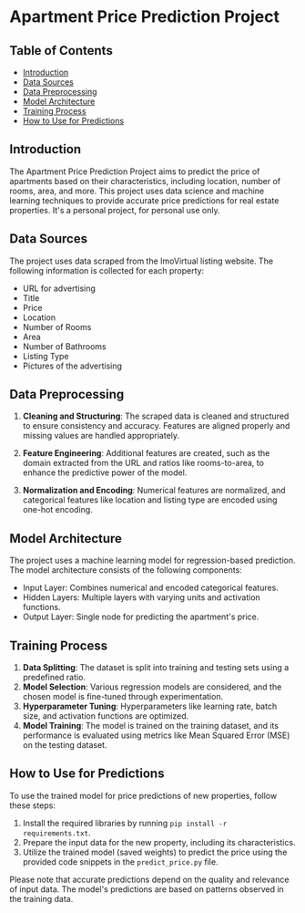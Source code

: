# Apartment Price Prediction Project

## Table of Contents

- [Introduction](#introduction)
- [Data Sources](#data-sources)
- [Data Preprocessing](#data-preprocessing)
- [Model Architecture](#model-architecture)
- [Training Process](#training-process)
- [How to Use for Predictions](#how-to-use-for-predictions)

## Introduction

The Apartment Price Prediction Project aims to predict the price of apartments based on their characteristics, including location, number of rooms, area, and more. This project uses data science and machine learning techniques to provide accurate price predictions for real estate properties. It's a personal project, for personal use only.

## Data Sources

The project uses data scraped from the ImoVirtual listing website. The following information is collected for each property:

- URL for advertising
- Title
- Price
- Location
- Number of Rooms
- Area
- Number of Bathrooms
- Listing Type
- Pictures of the advertising

## Data Preprocessing

1. **Cleaning and Structuring**: The scraped data is cleaned and structured to ensure consistency and accuracy. Features are aligned properly and missing values are handled appropriately.

2. **Feature Engineering**: Additional features are created, such as the domain extracted from the URL and ratios like rooms-to-area, to enhance the predictive power of the model.

3. **Normalization and Encoding**: Numerical features are normalized, and categorical features like location and listing type are encoded using one-hot encoding.

## Model Architecture

The project uses a machine learning model for regression-based prediction. The model architecture consists of the following components:

- Input Layer: Combines numerical and encoded categorical features.
- Hidden Layers: Multiple layers with varying units and activation functions.
- Output Layer: Single node for predicting the apartment's price.

## Training Process

1. **Data Splitting**: The dataset is split into training and testing sets using a predefined ratio.
2. **Model Selection**: Various regression models are considered, and the chosen model is fine-tuned through experimentation.
3. **Hyperparameter Tuning**: Hyperparameters like learning rate, batch size, and activation functions are optimized.
4. **Model Training**: The model is trained on the training dataset, and its performance is evaluated using metrics like Mean Squared Error (MSE) on the testing dataset.

## How to Use for Predictions

To use the trained model for price predictions of new properties, follow these steps:

1. Install the required libraries by running `pip install -r requirements.txt`.
2. Prepare the input data for the new property, including its characteristics.
3. Utilize the trained model (saved weights) to predict the price using the provided code snippets in the `predict_price.py` file.

Please note that accurate predictions depend on the quality and relevance of input data. The model's predictions are based on patterns observed in the training data.
